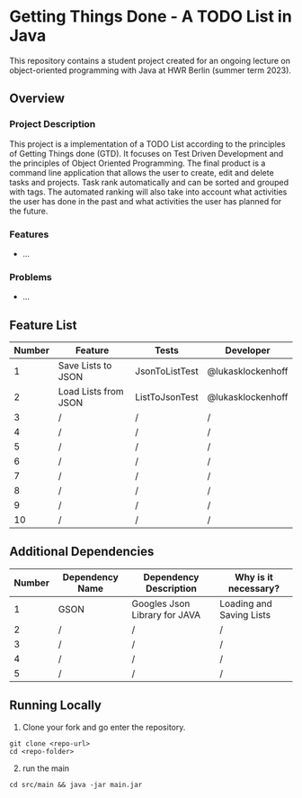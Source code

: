 # Getting Things Done - A TODO List in Java


This repository contains a student project created for an ongoing lecture on object-oriented programming with Java at HWR Berlin (summer term 2023).

## Overview

### Project Description
This project is a implementation of a TODO List according to the principles of Getting Things done (GTD).
It focuses on Test Driven Development and the principles of Object Oriented Programming.
The final product is a command line application that allows the user to create, edit and delete tasks and projects.
Task rank automatically and can be sorted and grouped with tags.
The automated ranking will also take into account what activities the user has done in the past and what activities the user has planned for the future.
### Features

- ...
### Problems

- ...
## Feature List

[TODO]: # (For each feature implemented, add a row to the table!)

| Number | Feature | Tests | Developer |
|--------|---------|-------| --------- |
| 1      | Save Lists to JSON          | JsonToListTest | @lukasklockenhoff |
| 2      | Load Lists from JSON        | ListToJsonTest | @lukasklockenhoff |
| 3      | /       | /     | /         |
| 4      | /       | /     | /         |
| 5      | /       | /     | /         |
| 6      | /       | /     | /         |
| 7      | /       | /     | /         |
| 8      | /       | /     | /         |
| 9      | /       | /     | /         |
| 10     | /       | /     | /         |

## Additional Dependencies

[TODO]: # (For each additional dependency your project requires- Add an additional row to the table!)

| Number | Dependency Name | Dependency Description | Why is it necessary? |
|--------|-----------------|------------------------|----------------------|
| 1      | GSON | Googles Json Library for JAVA | Loading and Saving Lists |
| 2      | /               | /                      | /                    |
| 3      | /               | /                      | /                    |
| 4      | /               | /                      | /                    |
| 5      | /               | /                      | /                    |

## Running Locally

1. Clone your fork and go enter the repository.
```
git clone <repo-url>
cd <repo-folder>
```
2. run the main
```
cd src/main && java -jar main.jar
```
